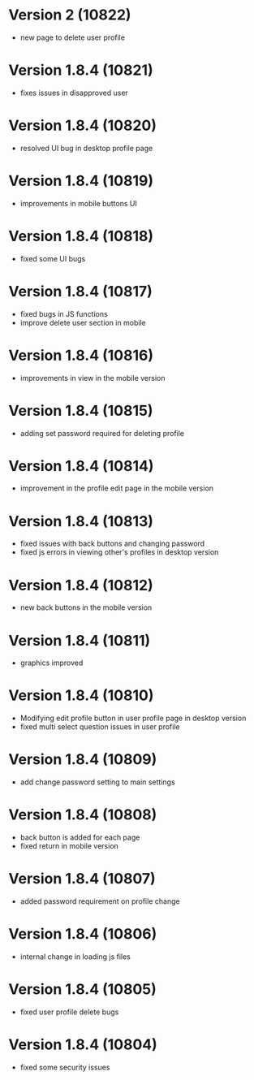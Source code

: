 # Version 2 (10822)
- new page to delete user profile

# Version 1.8.4 (10821)
- fixes issues in disapproved user  

# Version 1.8.4 (10820)
- resolved UI bug in desktop profile page 

# Version 1.8.4 (10819)
- improvements in mobile buttons UI 

# Version 1.8.4 (10818)
- fixed some UI bugs

# Version 1.8.4 (10817)
- fixed bugs in JS functions
- improve delete user section in mobile

# Version 1.8.4 (10816)
- improvements in view in the mobile version

# Version 1.8.4 (10815)
- adding set password required for deleting profile

# Version 1.8.4 (10814)
- improvement in the profile edit page in the mobile version

# Version 1.8.4 (10813)
- fixed issues with back buttons and changing password
- fixed js errors in viewing other's profiles in desktop version

# Version 1.8.4 (10812)
- new back buttons in the mobile version

# Version 1.8.4 (10811)
- graphics improved

# Version 1.8.4 (10810)
- Modifying edit profile button in user profile page in desktop version
- fixed multi select question issues in user profile

# Version 1.8.4 (10809)
- add change password setting to main settings

# Version 1.8.4 (10808)
- back button is added for each page
- fixed return in mobile version

# Version 1.8.4 (10807)
- added password requirement on profile change

# Version 1.8.4 (10806)
- internal change in loading js files

# Version 1.8.4 (10805)
- fixed user profile delete bugs

# Version 1.8.4 (10804)
- fixed some security issues